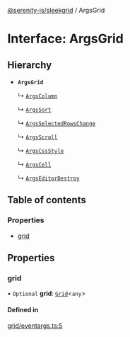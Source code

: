 [@serenity-is/sleekgrid](../README.md) / ArgsGrid

# Interface: ArgsGrid

## Hierarchy

- **`ArgsGrid`**

  ↳ [`ArgsColumn`](ArgsColumn.md)

  ↳ [`ArgsSort`](ArgsSort.md)

  ↳ [`ArgsSelectedRowsChange`](ArgsSelectedRowsChange.md)

  ↳ [`ArgsScroll`](ArgsScroll.md)

  ↳ [`ArgsCssStyle`](ArgsCssStyle.md)

  ↳ [`ArgsCell`](ArgsCell.md)

  ↳ [`ArgsEditorDestroy`](ArgsEditorDestroy.md)

## Table of contents

### Properties

- [grid](ArgsGrid.md#grid)

## Properties

### grid

• `Optional` **grid**: [`Grid`](../classes/Grid.md)<`any`\>

#### Defined in

[grid/eventargs.ts:5](https://github.com/serenity-is/sleekgrid/blob/master/src/grid/eventargs.ts#L5)
